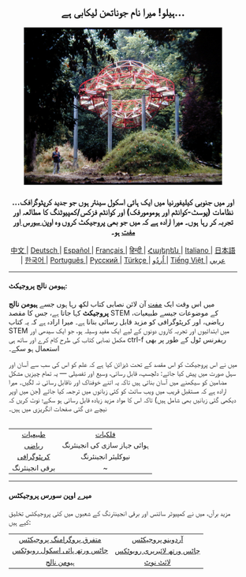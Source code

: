 <div align="center" style="background-image: url('https://jonathanlacabe.github.io/_other/Iapetus_1985.jpg'); background-size: cover; background-position: center; padding: 20px;">
  <h2>ہیلو! میرا نام جوناتھن لیکابی ہے...</h2>
<p align="center">
    <a href="https://jonathanlacabe.github.io/"><img src="/Iapetus_1985.jpg" alt="ایپیٹوس، 1985۔ میری پسندیدہ تصاویر میں سے ایک، اس میں جان-میکس البرٹ کی مجسمہ 'ایپیٹوس' کو فطرت میں نصب دکھایا گیا ہے۔ یہ جدید فن کا ایک ٹکڑا ہے جو زحل کے ایک چاند کے مدار کی نقل کرنے کے لیے ڈیزائن کیا گیا تھا۔ میں نے ہمیشہ سائنس کو فن کی ایک شکل کے طور پر دیکھا ہے، جیسے کائنات کی جانب سے عائد منطقی پابندیوں کے تحت تخلیقی اظہار۔ اسی فلسفے کی نمائندگی کے لیے میں نے یہ تصویر منتخب کی ہے، خاص طور پر ایچ کے پی پروجیکٹ میں۔" width="402"/></a>
</p>
<h3>...اور میں جنوبی کیلیفورنیا میں ایک ہائی اسکول سینئر ہوں جو جدید کرپٹوگرافک نظامات (پوسٹ-کوانٹم اور ہومومورفک) اور کوانٹم فزکس/کمپیوٹنگ کا مطالعہ اور تجربہ کر رہا ہوں۔ میرا ارادہ ہے کہ میں جو بھی پروجیکٹ کروں وہ <a href="https://openaccessmanifesto-wordpress-com.translate.goog/guerilla-open-access-manifesto/?_x_tr_sl=en&_x_tr_tl=ur&_x_tr_hl=en&_x_tr_pto=wapp">اوپن سورس اور مفت</a> ہو۔</h3>
    
<p align="center">
  <a href="https://github.com/JonathanLacabe/JonathanLacabe/blob/main/README_CN.md"><span> 中文 </span></a>|
  <a href="https://github.com/JonathanLacabe/JonathanLacabe/blob/main/README_DE.md"><span> Deutsch </span></a>|
  <a href="https://github.com/JonathanLacabe/JonathanLacabe/blob/main/README_ES.md"><span> Español </span></a>|
  <a href="https://github.com/JonathanLacabe/JonathanLacabe/blob/main/README_FR.md"><span> Français </span></a>|
  <a href="https://github.com/JonathanLacabe/JonathanLacabe/blob/main/README_HI.md"><span> हिन्दी </span></a>|
  <a href="https://github.com/JonathanLacabe/JonathanLacabe/blob/main/README_HY.md"><span> Հայերեն </span></a>|
  <a href="https://github.com/JonathanLacabe/JonathanLacabe/blob/main/README_IT.md"><span> Italiano </span></a>|
  <a href="https://github.com/JonathanLacabe/JonathanLacabe/blob/main/README_JP.md"><span> 日本語 </span></a>|
  <a href="https://github.com/JonathanLacabe/JonathanLacabe/blob/main/README_KO.md"><span> 한국어 </span></a>|
  <a href="https://github.com/JonathanLacabe/JonathanLacabe/blob/main/README_PT.md"><span> Português </span></a>|
  <a href="https://github.com/JonathanLacabe/JonathanLacabe/blob/main/README_RU.md"><span> Русский </span></a>|
  <a href="https://github.com/JonathanLacabe/JonathanLacabe/blob/main/README_TR.md"><span> Türkçe	 </span></a>|
  <a href="https://github.com/JonathanLacabe/JonathanLacabe/blob/main/README_UR.md"><span> اُردُو </span></a>|
  <a href="https://github.com/JonathanLacabe/JonathanLacabe/blob/main/README_VI.md"><span> Tiếng Việt </span></a>|
  <a href="https://github.com/JonathanLacabe/JonathanLacabe/blob/main/README_AR.md"><span> عربي </span></a>
</p>
<hr>

<h4 align="left">ہیومن نالج پروجیکٹ:</h4>

<p align="left">میں اس وقت ایک <ins>مفت</ins> آن لائن نصابی کتاب لکھ رہا ہوں جسے <strong>ہیومن نالج پروجیکٹ</strong> کہا جاتا ہے، جس کا مقصد STEM کے موضوعات جیسے طبیعیات، ریاضی، اور کرپٹوگرافی کو مزید قابل رسائی بنانا ہے۔ میرا ارادہ ہے کہ یہ کتاب STEM میں ابتدائیوں اور تجربہ کاروں دونوں کے لیے ایک مفید وسیلہ ہو، جو ایک سیدھی اور مکمل نصابی کتاب کی طرح کام کرے اور ساتھ ہی ctrl-f ریفرنس ٹول کے طور پر بھی استعمال ہو سکے۔</p>

<p align="left">میں نے اس پروجیکٹ کو اس مقصد کے تحت ڈیزائن کیا ہے کہ علم کو اس کی سب سے آسان اور سہل صورت میں پیش کیا جائے: دلچسپ، قابل رسائی، وسیع اور تفصیلی — یہ تمام چیزیں مشکل مضامین کو سیکھنے میں آسان بناتی ہیں تاکہ یہ اتنے خوفناک اور ناقابل رسائی نہ لگیں۔ میرا ارادہ ہے کہ مستقبل قریب میں ویب سائٹ کو کئی زبانوں میں ترجمہ کیا جائے (جن میں اوپر دیکھی گئی زبانیں بھی شامل ہیں) تاکہ اس کا مواد مزید زیادہ قابل رسائی ہو سکے؛ نوٹ کریں کہ نیچے دی گئی صفحات انگریزی میں ہیں۔</p>

<br>
<table style="margin: auto;">
    <tr>
        <td align="center"><a href="https://jonathanlacabe.github.io/Physics/physics.html">طبیعیات</a></td>
        <td align="center"><a href="https://jonathanlacabe.github.io/astronomy/astronomy.html">فلکیات</a></td>
    </tr>
    <tr>
        <td align="center"><a href="https://jonathanlacabe.github.io/math/mathematics.html">ریاضی</a></td>
        <td align="center">ہوائی جہاز سازی کی انجینئرنگ<a href="https://jonathanlacabe.github.io/engineering/aeronautics.html"></a></td>
    </tr>
    <tr>
        <td align="center"><a href="https://jonathanlacabe.github.io/cryptography/cryptography.html">کرپٹوگرافی</a></td>
        <td align="center">نیوکلیئر انجینئرنگ<a href="https://jonathanlacabe.github.io/engineering/nuclear.html"></a></td>
    </tr>
    <tr>
        <td align="center">برقی انجینئرنگ<a href="https://jonathanlacabe.github.io/engineering/electric.html"></a></td>
        <td align="center">~</td>
    </tr>
</table>

<hr>
<h4 align="left">میرے اوپن سورس پروجیکٹس</h4>
<p align="left">مزید برآں، میں نے کمپیوٹر سائنس اور برقی انجینئرنگ کے شعبوں میں کئی پروجیکٹس تخلیق کیے ہیں:</p>
<table align="center">
    <tr>
        <td align="center"><a href="https://github.com/JonathanLacabe/Assorted-Programming-Projects">متفرق پروگرامنگ پروجیکٹس</a></td>
        <td align="center"><a href="https://github.com/JonathanLacabe/Arduino-Projects">آردوینو پروجیکٹس</a></td>
    </tr>
    <tr>
        <td align="center"><a href="https://github.com/JonathanLacabe/Chatsworth-Robotics">چاٹس ورتھ ہائی اسکول روبوٹکس</a></td>
        <td align="center"><a href="https://github.com/JonathanLacabe/Chatsworth-Library-Robotics">چاٹس ورتھ لائبریری روبوٹکس</a></td>
    </tr>
    <tr>
        <td align="center"><a href="https://github.com/JonathanLacabe/JonathanLacabe.github.io">ہیومن نالج</a></td>
        <td align="center"><a href="https://github.com/JonathanLacabe/LightNote">لائٹ نوٹ</a></td>
    </tr>
</table>
 
</div>
